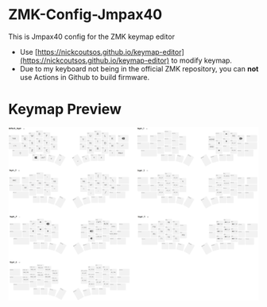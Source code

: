 # ZMK-Config-Jmpax40

This is Jmpax40 config for the ZMK keymap editor

- Use [https://nickcoutsos.github.io/keymap-editor](https://nickcoutsos.github.io/keymap-editor) to  modify keymap.
- Due to my keyboard not being in the official ZMK repository, you can **not** use Actions in Github to build firmware. 

# Keymap Preview

![Screenshot](screenshot.png)